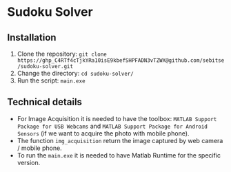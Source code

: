 # Sudoku Solver

## Installation
1. Clone the repository:
   ```git clone https://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@github.com/sebitse/sudoku-solver.git```
2. Change the directory:
   ```cd sudoku-solver/```
3. Run the script:
   ```main.exe```

## Technical details
- For Image Acquisition it is needed to have the toolbox: ```MATLAB Support Package for USB Webcams``` and ```MATLAB Support Package for Android Sensors``` (if we want to acquire the photo with mobile phone).
- The function ```img_acquisition``` return the image captured by web camera / mobile phone.
- To run the ```main.exe``` it is needed to have Matlab Runtime for the specific version.